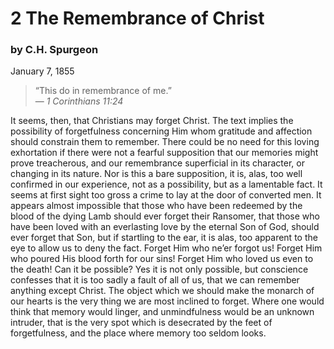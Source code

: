 # 2 The Remembrance of Christ

### by C.H. Spurgeon

January 7, 1855

> “This do in remembrance of me.”  
— *1 Corinthians 11:24*

It seems, then, that Christians may forget Christ. The text implies the possibility of forgetfulness concerning Him whom gratitude and affection should constrain them to remember. There could be no need for this loving exhortation if there were not a fearful supposition that our memories might prove treacherous, and our remembrance superficial in its character, or changing in its nature. Nor is this a bare supposition, it is, alas, too well confirmed in our experience, not as a possibility, but as a lamentable fact. It seems at first sight too gross a crime to lay at the door of converted men. It appears almost impossible that those who have been redeemed by the blood of the dying Lamb should ever forget their Ransomer, that those who have been loved with an everlasting love by the eternal Son of God, should ever forget that Son, but if startling to the ear, it is alas, too apparent to the eye to allow us to deny the fact. Forget Him who ne’er forgot us! Forget Him who poured His blood forth for our sins! Forget Him who loved us even to the death! Can it be possible? Yes it is not only possible, but conscience confesses that it is too sadly a fault of all of us, that we can remember anything except Christ. The object which we should make the monarch of our hearts is the very thing we are most inclined to forget. Where one would think that memory would linger, and unmindfulness would be an unknown intruder, that is the very spot which is desecrated by the feet of forgetfulness, and the place where memory too seldom looks.